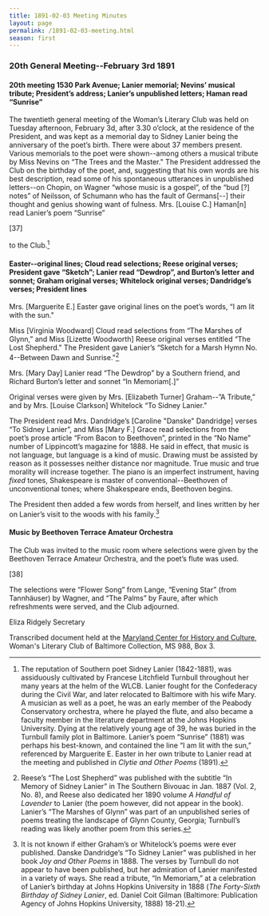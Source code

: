 ```yaml
---
title: 1891-02-03 Meeting Minutes
layout: page
permalink: /1891-02-03-meeting.html
season: first
---
```


<style>
    .container{
        font-size:1.4em;
    }
</style>
### 20th General Meeting--February 3rd 1891

#### 20th meeting 1530 Park Avenue; Lanier memorial; Nevins’ musical tribute; President’s address; Lanier’s unpublished letters; Haman read “Sunrise”

The twentieth general meeting of the Woman’s Literary Club was held on Tuesday afternoon, February 3d, after 3.30 o’clock, at the residence of the President, and was kept as a memorial day to Sidney Lanier being the anniversary of the poet’s birth. There were about 37 members present. Various memorials to the poet were shown--among others a musical tribute by Miss Nevins on “The Trees and the Master." The President addressed the Club on the birthday of the poet, and, suggesting that his own words are his best description, read some of his spontaneous utterances in unpublished letters--on Chopin, on Wagner “whose music is a gospel”, of the “bud [?] notes” of Neilsson, of Schumann who has the fault of Germans[--] their thought and genius showing want of fulness. Mrs. [Louise C.] Haman[n] read Lanier’s poem “Sunrise”

[37]

to the Club.[^lit]

[^lit]: The reputation of Southern poet Sidney Lanier (1842-1881), was assiduously cultivated by Francese Litchfield Turnbull throughout her many years at the helm of the WLCB. Lanier fought for the Confederacy during the Civil War, and later relocated to Baltimore with his wife Mary. A musician as well as a poet, he was an early member of the Peabody Conservatory orchestra, where he played the flute, and also became a faculty member in the literature department at the Johns Hopkins University. Dying at the relatively young age of 39, he was buried in the Turnbull family plot in Baltimore. Lanier’s poem “Sunrise” (1881) was perhaps his best-known, and contained the line “I am lit with the sun,” referenced by Marguerite E. Easter in her own tribute to Lanier read at the meeting and published in _Clytie and Other Poems_ (1891).

#### Easter--original lines; Cloud read selections; Reese original verses; President gave “Sketch”; Lanier read “Dewdrop”, and Burton’s letter and sonnet; Graham original verses; Whitelock original verses; Dandridge’s verses; President lines

Mrs. [Marguerite E.] Easter gave original lines on the poet’s words, “I am lit with the sun."

Miss [Virginia Woodward] Cloud read selections from “The Marshes of Glynn,” and Miss [Lizette Woodworth] Reese original verses entitled “The Lost Shepherd." The President gave Lanier’s “Sketch for a Marsh Hymn No. 4--Between Dawn and Sunrise."[^shepherd]

[^shepherd]: Reese’s “The Lost Shepherd” was published with the subtitle “In Memory of Sidney Lanier” in The Southern Bivouac in Jan. 1887 (Vol. 2, No. 8), and Reese also dedicated her 1890 volume _A Handful of Lavender_ to Lanier (the poem however, did not appear in the book). Lanier’s “The Marshes of Glynn” was part of an unpublished series of poems treating the landscape of Glynn County, Georgia; Turnbull’s reading was likely another poem from this series. 

Mrs. [Mary Day] Lanier read “The Dewdrop” by a Southern friend, and Richard Burton’s letter and sonnet “In Memoriam[.]”

Original verses were given by Mrs. [Elizabeth Turner] Graham--”A Tribute,” and by Mrs. [Louise Clarkson] Whitelock “To Sidney Lanier."

The President read Mrs. Dandridge’s [Caroline "Danske" Dandridge] verses “To Sidney Lanier”, and Miss [Mary F.] Grace read selections from the poet’s prose article “From Bacon to Beethoven”, printed in the “No Name” number of Lippincott’s magazine for 1888. He said in effect, that music is not language, but language is a kind of music. Drawing must be assisted by reason as it possesses neither distance nor magnitude. True music and true morality will increase together. The piano is an imperfect instrument, having _fixed_ tones, Shakespeare is master of conventional--Beethoven of unconventional tones; where Shakespeare ends, Beethoven begins.

The President then added a few words from herself, and lines written by her on Lanier’s visit to the woods with his family.[^whitelock]

[^whitelock]: It is not known if either Graham’s or Whitelock’s poems were ever published. Danske Dandridge’s “To Sidney Lanier” was published in her book _Joy and Other Poems_ in 1888. The verses by Turnbull do not appear to have been published, but her admiration of Lanier manifested in a variety of ways. She read a tribute, “In Memoriam,” at a celebration of Lanier’s birthday at Johns Hopkins University in 1888 (_The Forty-Sixth Birthday of Sidney Lanier_, ed. Daniel Coit Gilman (Baltimore: Publication Agency of Johns Hopkins University, 1888) 18-21).

#### Music by Beethoven Terrace Amateur Orchestra

The Club was invited to the music room where selections were given by the Beethoven Terrace Amateur Orchestra, and the poet’s flute was used.

[38]

The selections were “Flower Song” from Lange, “Evening Star” (from Tannhäuser) by Wagner, and “The Palms” by Faure, after which refreshments were served, and the Club adjourned.

Eliza Ridgely
Secretary

Transcribed document held at the [Maryland Center for History and Culture](http://mdhs.org/), Woman's Literary Club of Baltimore Collection, MS 988, Box 3. 